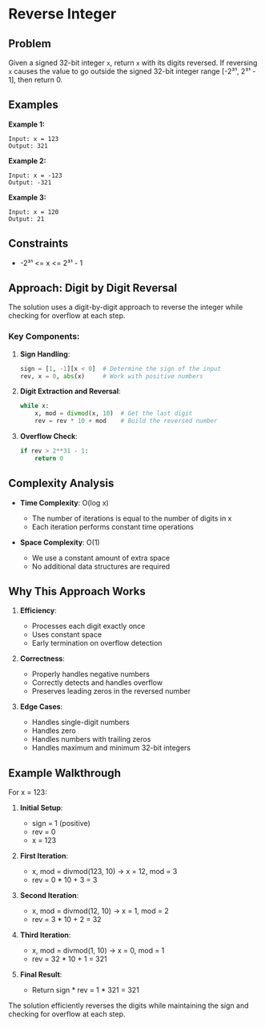 # Reverse Integer

## Problem

Given a signed 32-bit integer `x`, return `x` with its digits reversed. If reversing `x` causes the value to go outside the signed 32-bit integer range [-2³¹, 2³¹ - 1], then return 0.

## Examples

**Example 1:**
```
Input: x = 123
Output: 321
```

**Example 2:**
```
Input: x = -123
Output: -321
```

**Example 3:**
```
Input: x = 120
Output: 21
```

## Constraints

- -2³¹ <= x <= 2³¹ - 1

## Approach: Digit by Digit Reversal

The solution uses a digit-by-digit approach to reverse the integer while checking for overflow at each step.

### Key Components:

1. **Sign Handling**:
   ```python
   sign = [1, -1][x < 0]  # Determine the sign of the input
   rev, x = 0, abs(x)     # Work with positive numbers
   ```

2. **Digit Extraction and Reversal**:
   ```python
   while x:
       x, mod = divmod(x, 10)  # Get the last digit
       rev = rev * 10 + mod    # Build the reversed number
   ```

3. **Overflow Check**:
   ```python
   if rev > 2**31 - 1:
       return 0
   ```

## Complexity Analysis

- **Time Complexity**: O(log x)
  - The number of iterations is equal to the number of digits in x
  - Each iteration performs constant time operations

- **Space Complexity**: O(1)
  - We use a constant amount of extra space
  - No additional data structures are required

## Why This Approach Works

1. **Efficiency**:
   - Processes each digit exactly once
   - Uses constant space
   - Early termination on overflow detection

2. **Correctness**:
   - Properly handles negative numbers
   - Correctly detects and handles overflow
   - Preserves leading zeros in the reversed number

3. **Edge Cases**:
   - Handles single-digit numbers
   - Handles zero
   - Handles numbers with trailing zeros
   - Handles maximum and minimum 32-bit integers

## Example Walkthrough

For x = 123:

1. **Initial Setup**:
   - sign = 1 (positive)
   - rev = 0
   - x = 123

2. **First Iteration**:
   - x, mod = divmod(123, 10) → x = 12, mod = 3
   - rev = 0 * 10 + 3 = 3

3. **Second Iteration**:
   - x, mod = divmod(12, 10) → x = 1, mod = 2
   - rev = 3 * 10 + 2 = 32

4. **Third Iteration**:
   - x, mod = divmod(1, 10) → x = 0, mod = 1
   - rev = 32 * 10 + 1 = 321

5. **Final Result**:
   - Return sign * rev = 1 * 321 = 321

The solution efficiently reverses the digits while maintaining the sign and checking for overflow at each step. 